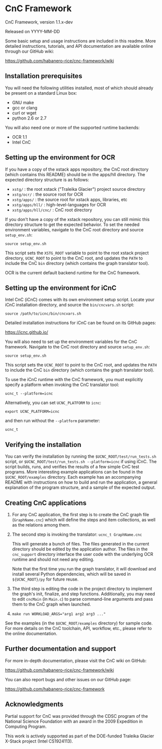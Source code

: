CnC Framework
=============

CnC Framework, version 1.1.x-dev

Released on YYYY-MM-DD

Some basic setup and usage instructions are included in this readme.
More detailed instructions, tutorials, and API documentation are
available online through our GitHub wiki:

https://github.com/habanero-rice/cnc-framework/wiki


Installation prerequisites
--------------------------

You will need the following utilities installed,
most of which should already be present on a standard Linux box:

* GNU make
* gcc or clang
* curl or wget
* python 2.6 or 2.7

You will also need one or more of the supported runtime backends:

* OCR 1.1
* Intel CnC


Setting up the environment for OCR
----------------------------------

If you have a copy of the xstack apps repository, the CnC root directory (which
contains this README) should be in the apps/hll directory. The expected
directory structure is as follows:

   - `xstg/` : the root xstack ("Traleika Glacier") project source directory
   - `xstg/ocr/` : the source root for OCR
   - `xstg/apps/` : the source root for xstack apps, libraries, etc
   - `xstg/apps/hll/` : high-level-languages for OCR
   - `xstg/apps/hll/cnc/` : CnC root directory

If you don't have a copy of the xstack repository, you can still mimic this
directory structure to get the expected behavior. To set the needed environment
variables, navigate to the CnC root directory and source `setup_env.sh`:

    source setup_env.sh

This script sets the `XSTG_ROOT` variable to point to the root xstack project
directory, `UCNC_ROOT` to point to the CnC root, and updates the `PATH` to
include the CnC `bin` directory (which contains the graph translator tool).

OCR is the current default backend runtime for the CnC framework.


Setting up the environment for iCnC
-----------------------------------

Intel CnC (iCnC) comes with its own environment setup script. Locate your iCnC
installation directory, and source the `bin/cncvars.sh` script:

    source /path/to/icnc/bin/cncvars.sh

Detailed installation instructions for iCnC can be found on its GitHub pages:

https://icnc.github.io/

You will also need to set up the environment variables for the CnC framework.
Navigate to the CnC root directory and source `setup_env.sh`:

    source setup_env.sh

This script sets the `UCNC_ROOT` to point to the CnC root, and updates the `PATH`
to include the CnC `bin` directory (which contains the graph translator tool).

To use the iCnC runtime with the CnC framework, you must explicitly specify a
platform when invoking the CnC translator tool:

    ucnc_t --platform=icnc

Alternatively, you can set `UCNC_PLATFORM` to `icnc`:

    export UCNC_PLATFORM=icnc

and then run without the `--platform` parameter:

    ucnc_t

Verifying the installation
--------------------------

You can verify the installation by running the `$UCNC_ROOT/test/run_tests.sh`
script, or `$UCNC_ROOT/test/run_tests.sh --platform=icnc` if using iCnC.
The script builds, runs, and verifies the results of a few simple CnC
test programs. More interesting example applications can be found in the
`$UCNC_ROOT/examples` directory. Each example has an accompanying README with
instructions on how to build and run the application, a general explanation
of the program structure, and a sample of the expected output.


Creating CnC applications
-------------------------

1. For any CnC application, the first step is to create the CnC graph file
   (`GraphName.cnc`) which will define the steps and item collections, as
   well as the relations among them.

2. The second step is invoking the translator: `ucnc_t GraphName.cnc`

   This will generate a bunch of files. The files generated in the current
   directory should be edited by the application author. The files in the
   `cnc_support` directory interface the user code with the underlying OCR
   runtime and should not need any editing.

   Note that the first time you run the graph translator, it will download
   and install several Python dependencies, which will be saved in
   `${UCNC_ROOT}/py` for future reuse.

3. The third step is editing the code in the project directory to implement the
   graph's init, finalize, and step functions. Additionally, you may need to
   edit `cncMain` (in `Main.c`) to parse command-line arguments and pass them
   to the CnC graph when launched.

4. `make run WORKLOAD_ARGS="arg1 arg2 arg3 ..."`

See the examples (in the `$UCNC_ROOT/examples` directory) for sample code. For
more details on the CnC toolchain, API, workflow, etc., please refer to the
online documentation.


Further documentation and support
---------------------------------

For more in-depth documentation, please visit the CnC wiki on GitHub:

https://github.com/habanero-rice/cnc-framework/wiki

You can also report bugs and other issues on our GitHub page:

https://github.com/habanero-rice/cnc-framework


Acknowledgments
---------------

Partial support for CnC was provided through the CDSC program of
the National Science Foundation with an award in the 2009 Expedition
in Computing Program.

This work is actively supported as part of the DOE-funded Traleika Glacier
X-Stack project (Intel CS1924113).
